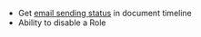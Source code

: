- Get [email sending status](https://discuss.dontmanageerp.com/t/communication-delivery-status-bulk-email-status/11941) in document timeline
- Ability to disable a Role

